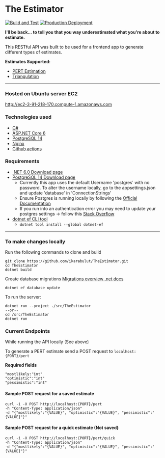 # The Estimator
[![Build and Test](https://github.com/ikarabulut/TheEstimator/actions/workflows/build-test.yml/badge.svg)](https://github.com/ikarabulut/TheEstimator/actions/workflows/build-test.yml)
[![Production Deployment](https://github.com/ikarabulut/TheEstimator/actions/workflows/deploy.yml/badge.svg)](https://github.com/ikarabulut/TheEstimator/actions/workflows/deploy.yml)

**I'll be back... to tell you that you way underestimated what you're about to estimate.**

This RESTful API was built to be used for a frontend app to generate different types of estimates.

**Estimates Supported:**

- [PERT Estimation](https://projectmanagementacademy.net/resources/blog/a-three-point-estimating-technique-pert/)
- [Triangulation](https://www.projectmanagement.com/contentPages/wiki.cfm?ID=368763&thisPageURL=/wikis/368763/3-Points-Estimating#1) 

***

### Hosted on Ubuntu server EC2
http://ec2-3-91-218-170.compute-1.amazonaws.com

### Technologies used

- [C#](https://docs.microsoft.com/en-us/dotnet/csharp/)
- [ASP.NET Core 6](https://docs.microsoft.com/en-us/aspnet/core/?view=aspnetcore-6.0)
- [PostgreSQL 14](https://www.postgresql.org/docs/14/index.html)
- [Nginx](https://nginx.org/en/docs/?_ga=2.117511050.245737080.1662998946-2117561888.1662998946)
- [Github actions](https://docs.github.com/en/actions)

### Requirements

- [.NET 6.0 Download page](https://dotnet.microsoft.com/en-us/download)
- [PostgreSQL 14 Download page](https://www.postgresql.org/download/)
  - Currently this app uses the default Username 'postgres' with no password. To alter the username locally, go to the appsettings.json and update 'database' in 'ConnectionStrings'
  - Ensure Postgres is running locally by following the [Official Documentation](https://www.postgresql.org/docs/14/server-start.html)
  - If you run into an authentication error you may need to update your postgres settings -> follow this [Stack Overflow](https://stackoverflow.com/questions/18664074/getting-error-peer-authentication-failed-for-user-postgres-when-trying-to-ge)
- [dotnet ef CLI tool](https://docs.microsoft.com/en-us/ef/core/cli/dotnet)
  - `dotnet tool install --global dotnet-ef`


***
### To make changes locally
Run the following commands to clone and build
```
git clone https://github.com/ikarabulut/TheEstimator.git
cd TheEstimator
dotnet build
```

Create database migrations [Migrations overview .net docs](https://docs.microsoft.com/en-us/ef/core/managing-schemas/migrations/?tabs=dotnet-core-cli)
```
dotnet ef database update
```

To run the server:
```
dotnet run --project ./src/TheEstimator
--or--
cd /src/TheEstimator
dotnet run
```

### Current Endpoints
While running the API locally (See above)

To generate a PERT estimate send a POST request to `localhost:{PORT}/pert`

**Required fields**
```
"mostlikely:"int"
"optimistic":"int"
"pessimistic":"int"
```
#### Sample POST request for a saved estimate
```
curl -i -X POST http://localhost:{PORT}/pert
-h "Content-Type: application/json"
-d "{"mostlikely":"{VALUE}", "optimistic":"{VALUE}", "pessimistic":"{VALUE}"}"
```

#### Sample POST request for a quick estimate (Not saved)
```
curl -i -X POST http://localhost:{PORT}/pert/quick
-h "Content-Type: application/json"
-d "{"mostlikely":"{VALUE}", "optimistic":"{VALUE}", "pessimistic":"{VALUE}"}"
```


